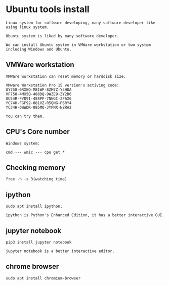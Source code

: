 # Ubuntu tools install

	Linux system for software developing, many software developer like using linux system.

	Ubuntu system is liked by many software developer.

	We can install Ubuntu system in VMWare workstation or two system including Windows and Ubuntu.

## VMWare workstation

	VMWare workstation can reset memory or harddisk size.

	VMware Workstation Pro 15 version's activing code:
	UY758-0RXEQ-M81WP-8ZM7Z-Y3HDA
	VF750-4MX5Q-488DQ-9WZE9-ZY2D6
	UU54R-FVD91-488PP-7NNGC-ZFAX6
	YC74H-FGF92-081VZ-R5QNG-P6RY4
	YC34H-6WWDK-085MQ-JYPNX-NZRA2

	You can try them.

## CPU's Core number

	Windows system:

	cmd --- wmic --- cpu get *

## Checking memory

	free -h -s 3(watching time)

## ipython

	sudo apt install ipython;

	ipython is Python's Enhanced Edition, it has a better interactive GUI.

## jupyter notebook

	pip3 install jupyter notebook

	jupyter notebook is a better interactive editor.

## chrome browser

	sudo apt install chromium-browser
